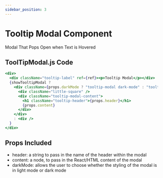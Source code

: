 ```yaml
---
sidebar_position: 3
---
```


# Tooltip Modal Component

Modal That Pops Open when Text is Hovered

## ToolTipModal.js Code

```jsx title="ToolTipModal.js"
<div>
  <div className="tooltip-label" ref={ref}><p>Tooltip Modal</p></div>
  {showTooltipModal ? 
    <div className={props.darkMode ? "tooltip-modal dark-mode" : "tooltip-modal"}>
      <div className="little-square" />
      <div className="tooltip-modal-content">
        <h1 className="tooltip-header">{props.header}</h1>
        {props.content}
      </div>
    </div> 
    : <div />
  }    
</div>
```

## Props Included
- header: a string to pass in the name of the header within the modal
- content: a node, to pass in the React/HTML content of the modal
- darkMode: allows the user to choose whether the styling of the modal is in light mode or dark mode